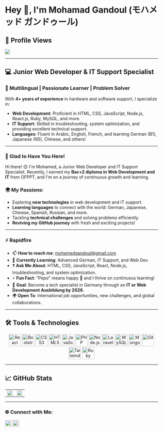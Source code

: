 # Hey 👋, I'm Mohamad Gandoul (モハメッド ガンドゥール)

## 🚀 Profile Views
<a href="https://github.com/Pepo946/github-profile-views-counter">
    <img src="https://komarev.com/ghpvc/?username=Pepo946&style=flat-square&color=blue">
</a>

---

## 💻 Junior Web Developer & IT Support Specialist

### 🌟 Multilingual | Passionate Learner | Problem Solver  

With **4+ years of experience** in hardware and software support, I specialize in:
- **Web Development**: Proficient in HTML, CSS, JavaScript, Node.js, React.js, Ruby, MySQL, and more.
- **IT Support**: Skilled in troubleshooting, system optimization, and providing excellent technical support.
- **Languages**: Fluent in Arabic, English, French, and learning German (B1), Japanese (N5), Chinese, and others!

---

### 👋 Glad to Have You Here!

Hi there! 😊 I'm Mohamed, a Junior Web Developer and IT Support Specialist. Recently, I earned my **Bac+2 diploma in Web Development and IT** from OFPPT, and I'm on a journey of continuous growth and learning.

### 🌍 My Passions:
- Exploring **new technologies** in web development and IT support.
- **Learning languages** to connect with the world: German, Japanese, Chinese, Spanish, Russian, and more.
- Tackling **technical challenges** and solving problems efficiently.
- **Reviving my GitHub journey** with fresh and exciting projects!

---

### ⚡ Rapidfire

- 📫 **How to reach me**: [mohamedgandoul@gmail.com](mailto:mohamedgandoul@gmail.com)
- 🌱 **Currently Learning**: Advanced German, IT Support, and Web Dev.
- ❓ **Ask Me About**: HTML, CSS, JavaScript, React, Node.js, troubleshooting, and system optimization.
- ⚡ **Fun Fact**: "Pepo" means happy 🙂 and I thrive on continuous learning!
- 🎯 **Goal**: Become a tech specialist in Germany through an **IT or Web Development Ausbildung by 2026**.
- 🌍 **Open To**: International job opportunities, new challenges, and global collaborations.

---

## 🛠️ Tools & Technologies

<div align="center">
  <a href="https://reactjs.org/" target="_blank"><img src="https://profilinator.rishav.dev/skills-assets/react-original-wordmark.svg" alt="React" height="40" /></a>
  <a href="https://getbootstrap.com/docs/3.4/javascript/" target="_blank"><img src="https://profilinator.rishav.dev/skills-assets/bootstrap-plain.svg" alt="Bootstrap" height="40" /></a>
  <a href="https://www.w3schools.com/css/" target="_blank"><img src="https://profilinator.rishav.dev/skills-assets/css3-original-wordmark.svg" alt="CSS3" height="40" /></a>
  <a href="https://en.wikipedia.org/wiki/HTML5" target="_blank"><img src="https://profilinator.rishav.dev/skills-assets/html5-original-wordmark.svg" alt="HTML5" height="40" /></a>
  <a href="https://www.javascript.com/" target="_blank"><img src="https://profilinator.rishav.dev/skills-assets/javascript-original.svg" alt="JavaScript" height="40" /></a>
  <a href="https://www.php.net/" target="_blank"><img src="https://profilinator.rishav.dev/skills-assets/php-original.svg" alt="PHP" height="40" /></a>
  <a href="https://nodejs.org/" target="_blank"><img src="https://profilinator.rishav.dev/skills-assets/nodejs-original-wordmark.svg" alt="Node.js" height="40" /></a>
  <a href="https://laravel.com/" target="_blank"><img src="https://profilinator.rishav.dev/skills-assets/laravel-plain-wordmark.svg" alt="Laravel" height="40" /></a>
  <a href="https://www.mysql.com/" target="_blank"><img src="https://profilinator.rishav.dev/skills-assets/mysql-original-wordmark.svg" alt="MySQL" height="40" /></a>
  <a href="https://www.mongodb.com/" target="_blank"><img src="https://profilinator.rishav.dev/skills-assets/mongodb-original-wordmark.svg" alt="MongoDB" height="40" /></a>
  <a href="https://github.com/" target="_blank"><img src="https://profilinator.rishav.dev/skills-assets/git-scm-icon.svg" alt="Git" height="40" /></a>
  <a href="https://tailwindcss.com/" target="_blank"><img src="https://profilinator.rishav.dev/skills-assets/tailwindcss.svg" alt="Tailwind CSS" height="40" /></a>
  <a href="https://www.ruby-lang.org/en/" target="_blank"><img src="https://profilinator.rishav.dev/skills-assets/ruby-original-wordmark.svg" alt="Ruby" height="40" /></a>
</div>

---

## 📈 GitHub Stats

<table>
  <tr>
    <td valign="top" width="50%">
      <img src="https://github-readme-stats.vercel.app/api?username=Pepo946&show_icons=true&count_private=true&hide_title=true&hide=prs&bg_color=30,e96443,904e95&title_color=fff&text_color=fff&icon_color=fff&border_radius=10&theme=radical" />
    </td>
    <td valign="top" width="50%">
      <img src="https://github-readme-stats.vercel.app/api/top-langs/?username=Pepo946&layout=compact&bg_color=30,e96443,904e95&title_color=fff&text_color=fff&icon_color=fff&border_radius=10&theme=radical" />
    </td>
  </tr>
</table>

---

### 🌐 Connect with Me:
[<img align="left" alt="mohamedgandoul | LinkedIn" width="22px" src="https://cdn.jsdelivr.net/npm/simple-icons@v3/icons/linkedin.svg" />][linkedin]
[<img align="left" alt="pepo | Instagram" width="22px" src="https://cdn.jsdelivr.net/npm/simple-icons@v3/icons/instagram.svg" />][instagram]

[linkedin]: https://www.linkedin.com/in/mohamed-gandoul/
[instagram]: https://www.instagram.com/mohamedgandoul/
